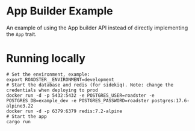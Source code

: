 # App Builder Example

An example of using the App builder API instead of directly implementing the `App` trait.

# Running locally

```shell
# Set the environment, example:
export ROADSTER__ENVIRONMENT=development
# Start the database and redis (for sidekiq). Note: change the credentials when deploying to prod
docker run -d -p 5432:5432 -e POSTGRES_USER=roadster -e POSTGRES_DB=example_dev -e POSTGRES_PASSWORD=roadster postgres:17.6-alpine3.22
docker run -d -p 6379:6379 redis:7.2-alpine
# Start the app
cargo run
```
